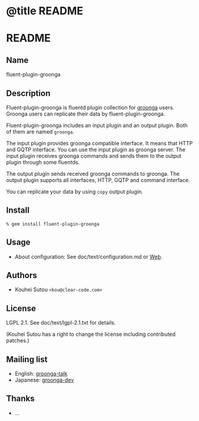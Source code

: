 # @title README

# README

## Name

fluent-plugin-groonga

## Description

Fluent-plugin-groonga is fluentd plugin collection for
[groonga](http://groonga.org/) users. Groonga users can replicate
their data by fluent-plugin-groonga.

Fluent-plugin-groonga includes an input plugin and an output
plugin. Both of them are named `groonga`.

The input plugin provides groonga compatible interface. It means that
HTTP and GQTP interface. You can use the input plugin as groonga
server. The input plugin receives groonga commands and sends them to
the output plugin through some fluentds.

The output plugin sends received groonga commands to groonga. The
output plugin supports all interfaces, HTTP, GQTP and command
interface.

You can replicate your data by using `copy` output plugin.

## Install

    % gem install fluent-plugin-groonga

## Usage

* About configuration: See doc/text/configuration.md or
  [Web](http://www.rubydoc.info/gems/fluent-plugin-groonga/file/configuration.md).

## Authors

* Kouhei Sutou `<kou@clear-code.com>`

## License

LGPL 2.1. See doc/text/lgpl-2.1.txt for details.

(Kouhei Sutou has a right to change the license including
contributed patches.)

## Mailing list

* English: [groonga-talk](https://lists.sourceforge.net/lists/listinfo/groonga-talk)
* Japanese: [groonga-dev](http://lists.sourceforge.jp/mailman/listinfo/groonga-dev)

## Thanks

* ...
